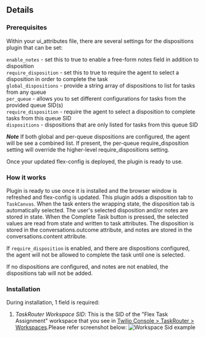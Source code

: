 ## Details

### Prerequisites

Within your ui_attributes file, there are several settings for the dispositions plugin that can be set:

``` enable_notes ``` - set this to true to enable a free-form notes field in addition to disposition\
``` require_disposition ``` - set this to true to require the agent to select a disposition in order to complete the task\
``` global_dispositions ``` - provide a string array of dispositions to list for tasks from any queue\
``` per_queue ``` - allows you to set different configurations for tasks from the provided queue SID(s)\
        ``` require_disposition ``` - require the agent to select a disposition to complete tasks from this queue SID\
        ``` dispositions ``` - dispositions that are only listed for tasks from this queue SID

***Note*** If both global and per-queue dispositions are configured, the agent will be see a combined list. If present, the per-queue require_disposition setting will override the higher-level require_dispositions setting.

Once your updated flex-config is deployed, the plugin is ready to use.

### How it works
Plugin is ready to use once it is installed and the browser window is refreshed and flex-config is updated.
This plugin adds a disposition tab to ``` TaskCanvas ```. When the task enters the wrapping state, the disposition tab is automatically selected. The user's selected disposition and/or notes are stored in state. When the Complete Task button is pressed, the selected values are read from state and written to task attributes. The disposition is stored in the conversations.outcome attribute, and notes are stored in the conversations.content attribute.

If ``` require_disposition ``` is enabled, and there are dispositions configured, the agent will not be allowed to complete the task until one is selected.

If no dispositions are configured, and notes are not enabled, the dispositions tab will not be added.

### Installation
During installation, 1 field is required:

 1. *TaskRouter Workspace SID*: This is the SID of the "Flex Task Assignment" workspace that you see in [Twilio Console > TaskRouter > Workspaces](https://console.twilio.com/us1/develop/taskrouter/workspaces).Please refer screenshot below:
 ![Workspace Sid example](https://raw.githubusercontent.com/twilio/flex-plugin-library-chat-transfer/main/screenshots/workspace_sid_help.png)
